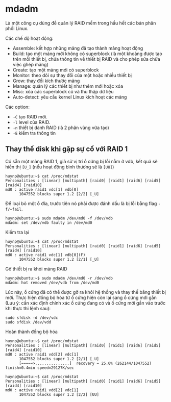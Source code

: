 # mdadm
Là một công cụ dùng để quản lý RAID mềm trong hầu hết các bản phân phối Linux.

Các chế độ hoạt động:
- Assemble: kết hợp những mảng đã tạo thành mảng hoạt động
- Build: tạo một mảng mới không có superblock (là một khoảng được tạo trên mỗi thiết bị, chứa thông tin về thiết bị RAID và cho phép sửa chữa việc ghép mảng) 
- Create: tạo một mảng mới có superblock
- Monitor: theo dõi sự thay đổi của một hoặc nhiều thiết bị
- Grow: thay đổi kích thước mảng 
- Manage: quản lý các thiết bị như thêm mới hoặc xóa
- Misc: xóa các superblock cũ và thu thập dữ liệu
- Auto-detect: yêu cầu kernel Linux kích hoạt các mảng


Các option:
- `-C` tạo RAID mới.
- `-l` level của RAID.
- `-n` thiết bị dành RAID (là 2 phân vùng vừa tạo)
- `-E` kiểm tra thông tin

## Thay thế disk khi gặp sự cố với RAID 1
Có sẵn một mảng RAID 1, giả sử vị trí ổ cứng bị lỗi nằm ở vdb, kết quả sẽ hiển thị `[U_]` (nếu hoạt động bình thường sẽ là `[UU]`)

    huynp@ubuntu:~$ cat /proc/mdstat
    Personalities : [linear] [multipath] [raid0] [raid1] [raid6] [raid5] [raid4] [raid10] 
    md0 : active raid1 vdc[1] vdb[0]
          1047552 blocks super 1.2 [2/2] [_U]

Để loại bỏ một ổ đĩa, trước tiên nó phải được đánh dấu là bị lỗi bằng flag `-f/–fail`.

    huynp@ubuntu:~$ sudo mdadm /dev/md0 -f /dev/vdb
    mdadm: set /dev/vdb faulty in /dev/md0

Kiểm tra lại

    huynp@ubuntu:~$ cat /proc/mdstat
    Personalities : [linear] [multipath] [raid0] [raid1] [raid6] [raid5] [raid4] [raid10] 
    md0 : active raid1 vdc[1] vdb[0](F)
          1047552 blocks super 1.2 [2/1] [_U]

Gỡ thiết bị ra khỏi mảng RAID

    huynp@ubuntu:~$ sudo mdadm /dev/md0 -r /dev/vdb
    mdadm: hot removed /dev/vdb from /dev/md0

Lúc này, ổ cứng đã có thể được gỡ ra khỏi hệ thống và thay thế bằng thiết bị mới. 
Thực hiện đồng bộ hóa từ ổ cứng hiện còn lại sang ổ cứng mới gắn (Lưu ý: cần xác định chính xác ổ cứng đang có và ổ cứng mới gắn vào trước khi thực thi lệnh sau):

    sudo sfdisk -d /dev/vdc
    sudo sfdisk /dev/vdd

Hoàn thành đồng bộ hóa
    
    huynp@ubuntu:~$ cat /proc/mdstat
    Personalities : [linear] [multipath] [raid0] [raid1] [raid6] [raid5] [raid4] [raid10] 
    md0 : active raid1 vdd[2] vdc[1]
          1047552 blocks super 1.2 [2/1] [_U]
          [=====>...............]  recovery = 25.0% (262144/1047552) finish=0.4min speed=29127K/sec

    huynp@ubuntu:~$ cat /proc/mdstat
    Personalities : [linear] [multipath] [raid0] [raid1] [raid6] [raid5] [raid4] [raid10] 
    md0 : active raid1 vdd[2] vdc[1]
          1047552 blocks super 1.2 [2/2] [UU]

